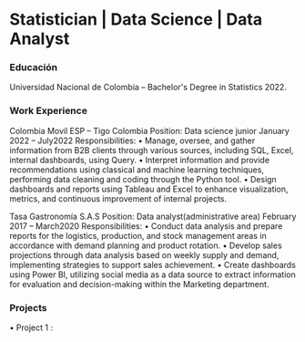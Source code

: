 # Statistician | Data Science | Data Analyst

### Educación
Universidad Nacional de Colombia – Bachelor's Degree in Statistics 2022.

### Work Experience
Colombia Movil ESP – Tigo Colombia
Position: Data science junior January 2022 – July2022
Responsibilities: 
• Manage, oversee, and gather information from B2B clients through various sources, including SQL, 
Excel, internal dashboards, using Query. 
• Interpret information and provide recommendations using classical and machine learning techniques, 
performing data cleaning and coding through the Python tool. 
• Design dashboards and reports using Tableau and Excel to enhance visualization, metrics, and 
continuous improvement of internal projects.

Tasa Gastronomía S.A.S 
Position: Data analyst(administrative area) February 2017 – March2020
Responsibilities:
• Conduct data analysis and prepare reports for the logistics, production, and stock management areas 
in accordance with demand planning and product rotation.
• Develop sales projections through data analysis based on weekly supply and demand, implementing 
strategies to support sales achievement. 
• Create dashboards using Power BI, utilizing social media as a data source to extract information for 
evaluation and decision-making within the Marketing department.

### Projects
• Project 1 : 
